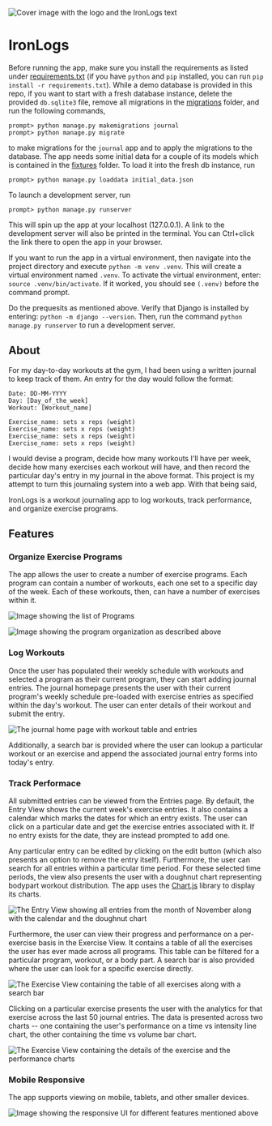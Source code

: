 ![Cover image with the logo and the IronLogs text](./docimages/cover.png)

# IronLogs
Before running the app, make sure you install the requirements as listed under [requirements.txt](./requirements.txt) (if you have `python` and `pip` installed, you can run `pip install -r requirements.txt`). While a demo database is provided in this repo, if you want to start with  a fresh database instance, delete the provided `db.sqlite3` file, remove all migrations in the [migrations](./journal/migrations/) folder, and run the following commands,

```shell
prompt> python manage.py makemigrations journal
prompt> python manage.py migrate
```

to make migrations for the `journal` app and to apply the migrations to the database. The app needs some initial data for a couple of its models which is contained in the [fixtures](./journal/fixtures/) folder. To load it into the fresh db instance, run

```shell
prompt> python manage.py loaddata initial_data.json
```

To launch a development server, run
```shell
prompt> python manage.py runserver
```

This will spin up the app at your localhost (127.0.0.1). A link to the development server will also be printed in the terminal. You can Ctrl+click the link there to open the app in your browser.

If you want to run the app in a virtual environment, then navigate into the project directory and execute `python -m venv .venv`. This will create a virtual environment named `.venv`. To activate the virtual environment, enter: `source .venv/bin/activate`. If it worked, you should see `(.venv)` before the command prompt.

Do the prequesits as mentioned above. Verify that Django is installed by entering: `python -m django --version`. Then, run the command `python manage.py runserver` to run a development server.

## About

For my day-to-day workouts at the gym, I had been using a written journal to keep track of them. An entry for the day would follow the format:
```
Date: DD-MM-YYYY
Day: [Day_of_the_week]
Workout: [Workout_name]

Exercise_name: sets x reps (weight)
Exercise_name: sets x reps (weight)
Exercise_name: sets x reps (weight)
Exercise_name: sets x reps (weight)
```

I would devise a program, decide how many workouts I'll have per week, decide how many exercises each workout will have, and then record the particular day's entry in my journal in the above format. This project is my attempt to turn this journaling system into a web app. With that being said,

IronLogs is a workout journaling app to log workouts, track performance, and organize exercise programs. 

## Features

### Organize Exercise Programs

The app allows the user to create a number of exercise programs. Each program can contain a number of workouts, each one set to a specific day of the week. Each of these workouts, then, can have a number of exercises within it.

![Image showing the list of Programs](./docimages/program-1.png)

![Image showing the program organization as described above](./docimages/program.png)

### Log Workouts

Once the user has populated their weekly schedule with workouts and selected a program as their current program, they can start adding journal entries. The journal homepage presents the user with their current program's weekly schedule pre-loaded with exercise entries as specified within the day's workout. The user can enter details of their workout and submit the entry.

![The journal home page with workout table and entries](./docimages/journal-home.png)

Additionally, a search bar is provided where the user can lookup a particular workout or an exercise and append the associated journal entry forms into today's entry.

### Track Performace

All submitted entries can be viewed from the Entries page. By default, the Entry View shows the current week's exercise entries. It also contains a calendar which marks the dates for which an entry exists. The user can click on a particular date and get the exercise entries associated with it. If no entry exists for the date, they are instead prompted to add one.

Any particular entry can be edited by clicking on the edit button (which also presents an option to remove the entry itself). Furthermore, the user can search for all entries within a particular time period. For these selected time periods, the view also presents the user with a doughnut chart representing bodypart workout distribution. The app uses the [Chart.js](https://www.chartjs.org/) library to display its charts.

![The Entry View showing all entries from the month of November along with the calendar and the doughnut chart](./docimages/entry-view.png)

Furthermore, the user can view their progress and performance on a per-exercise basis in the Exercise View. It contains a table of all the exercises the user has ever made across all programs. This table can be filtered for a particular program, workout, or a body part. A search bar is also provided where the user can look for a specific exercise directly.

![The Exercise View containing the table of all exercises along with a search bar](./docimages/exercise-1.png)

Clicking on a particular exercise presents the user with the analytics for that exercise across the last 50 journal entries. The data is presented across two charts -- one containing the user's performance on a time vs intensity line chart, the other containing the time vs volume bar chart.

![The Exercise View containing the details of the exercise and the performance charts](./docimages/exercise-2.png)

### Mobile Responsive

The app supports viewing on mobile, tablets, and other smaller devices.

![Image showing the responsive UI for different features mentioned above](./docimages/responsive.png)
